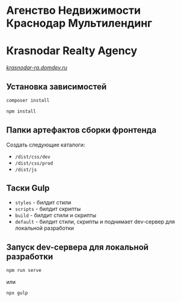 # Агенство Недвижимости Краснодар Мультилендинг
# Кrasnodar Realty Agency

*[krasnodar-ra.domdev.ru](https://krasnodar-ra.domdev.ru "Агенство Недвижимости Краснодар Мультилендинг")*

## Установка зависимостей

```bash
composer install
```

```bash
npm install
```

## Папки артефактов сборки фронтенда

Создать следующие каталоги:

- `/dist/css/dev`
- `/dist/css/prod`
- `/dist/js`

## Таски Gulp

- `styles` - билдит стили
- `scripts` - билдит скрипты
- `build` - билдит стили и скрипты
- `default` - билдит стили, скрипты и поднимает dev-сервер для локальной разработки

## Запуск dev-сервера для локальной разработки

```bash
npm run serve
```

или

```bash
npx gulp
```
